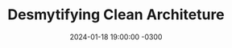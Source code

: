 ---
title: "Desmytifying Clean Architeture"
layout: event
date: 2024-01-18 19:00:00 -0300
youtubeLive: https://www.youtube.com/watch?v=G3imoNByJLY
description: |
 In this presentation we will go through the conceptual part of what Clean Arch is and what its benefits are. To close with a keynote, we will carry out a hands-on application of clean architecture in practice in an API (user CRUD), performing persistence (by implementation) of data in both Postgres and MongoDB, thus presenting one of its main benefits, which is the high level of decoupling.
speakers: [sandroMatos]
draft: false
---